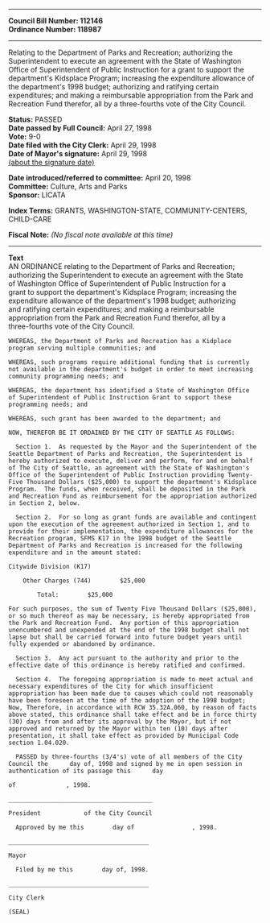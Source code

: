 * * * * *  
  
**Council Bill Number: [](#h0)[](#h2)112146**   
**Ordinance Number: 118987**  
  
* * * * *  
  
Relating to the Department of Parks and Recreation; authorizing the Superintendent to execute an agreement with the State of Washington Office of Superintendent of Public Instruction for a grant to support the department's Kidsplace Program; increasing the expenditure allowance of the department's 1998 budget; authorizing and ratifying certain expenditures; and making a reimbursable appropriation from the Park and Recreation Fund therefor, all by a three-fourths vote of the City Council.  
  
**Status:** PASSED   
**Date passed by Full Council:** April 27, 1998   
**Vote:** 9-0   
**Date filed with the City Clerk:** April 29, 1998   
**Date of Mayor's signature:** April 29, 1998   
[(about the signature date)](/~public/approvaldate.htm)   
  
  
**Date introduced/referred to committee:** April 20, 1998   
**Committee:** Culture, Arts and Parks   
**Sponsor:** LICATA   
  
**Index Terms:** GRANTS, WASHINGTON-STATE, COMMUNITY-CENTERS, CHILD-CARE  
  
**Fiscal Note:** *(No fiscal note available at this time)*  
  
* * * * *  
  
**Text**  
    AN ORDINANCE relating to the Department of Parks and Recreation;  
    authorizing the Superintendent to execute an agreement with the State  
    of Washington Office of Superintendent of Public Instruction for a  
    grant to support the department's Kidsplace Program; increasing the  
    expenditure allowance of the department's 1998 budget; authorizing  
    and ratifying certain expenditures; and making a reimbursable  
    appropriation from the Park and Recreation Fund therefor, all by a  
    three-fourths vote of the City Council.  
  
    WHEREAS, the Department of Parks and Recreation has a Kidplace  
    program serving multiple communities; and  
  
    WHEREAS, such programs require additional funding that is currently  
    not available in the department's budget in order to meet increasing  
    community programming needs; and  
  
    WHEREAS, the department has identified a State of Washington Office  
    of Superintendent of Public Instruction Grant to support these  
    programming needs; and  
  
    WHEREAS, such grant has been awarded to the department; and  
  
    NOW, THEREFOR BE IT ORDAINED BY THE CITY OF SEATTLE AS FOLLOWS:  
  
      Section 1.  As requested by the Mayor and the Superintendent of the  
    Seattle Department of Parks and Recreation, the Superintendent is  
    hereby authorized to execute, deliver and perform, for and on behalf  
    of The City of Seattle, an agreement with the State of Washington's  
    Office of the Superintendent of Public Instruction providing Twenty-  
    Five Thousand Dollars ($25,000) to support the department's Kidsplace  
    Program.  The funds, when received, shall be deposited in the Park  
    and Recreation Fund as reimbursement for the appropriation authorized  
    in Section 2, below.  
  
      Section 2.  For so long as grant funds are available and contingent  
    upon the execution of the agreement authorized in Section 1, and to  
    provide for their implementation, the expenditure allowances for the  
    Recreation program, SFMS K17 in the 1998 budget of the Seattle  
    Department of Parks and Recreation is increased for the following  
    expenditure and in the amount stated:  
  
    Citywide Division (K17)  
  
        Other Charges (744)        $25,000  
  
            Total:        $25,000  
  
    For such purposes, the sum of Twenty Five Thousand Dollars ($25,000),  
    or so much thereof as may be necessary, is hereby appropriated from  
    the Park and Recreation Fund.  Any portion of this appropriation  
    unencumbered and unexpended at the end of the 1998 budget shall not  
    lapse but shall be carried forward into future budget years until  
    fully expended or abandoned by ordinance.  
  
      Section 3.  Any act pursuant to the authority and prior to the  
    effective date of this ordinance is hereby ratified and confirmed.  
  
      Section 4.  The foregoing appropriation is made to meet actual and  
    necessary expenditures of the City for which insufficient  
    appropriation has been made due to causes which could not reasonably  
    have been foreseen at the time of the adoption of the 1998 budget;  
    Now, Therefore, in accordance with RCW 35.32A.060, by reason of facts  
    above stated, this ordinance shall take effect and be in force thirty  
    (30) days from and after its approval by the Mayor, but if not  
    approved and returned by the Mayor within ten (10) days after  
    presentation, it shall take effect as provided by Municipal Code  
    section 1.04.020.  
  
      PASSED by three-fourths (3/4's) vote of all members of the City  
    Council the      day of, 1998 and signed by me in open session in  
    authentication of its passage this      day  
  
    of              , 1998.  
  
    ________________________________________  
  
    President            of the City Council  
  
      Approved by me this        day of                , 1998.  
  
    _______________________________________  
  
    Mayor  
  
      Filed by me this        day of, 1998.  
  
    _______________________________________  
  
    City Clerk  
  
    (SEAL)  
